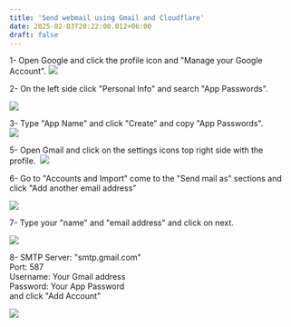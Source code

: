 ```yaml
---
title: 'Send webmail using Gmail and Cloudflare'
date: 2025-02-03T20:22:00.012+06:00
draft: false
---
```


1- Open Google and click the profile icon and "Manage your Google Account". [![](https://blogger.googleusercontent.com/img/a/AVvXsEjKljn9nNHyWaEI4M4GNzmhledIf1moPRiwqyDAGO5zMgRJQxFwkdgzi0B8xgzG1jRWjb18tfEPqluSJxYJ8g9t3bjztyPkg8llzDnBYXzGdCQDV9unFSBKIMJGCBI4j3MDG75KzbXf3095hO9Moso-LAqvfrEJGLa4WsX4WPU-S-4pFW01mSHTu3eLME9i)](https://blogger.googleusercontent.com/img/a/AVvXsEjKljn9nNHyWaEI4M4GNzmhledIf1moPRiwqyDAGO5zMgRJQxFwkdgzi0B8xgzG1jRWjb18tfEPqluSJxYJ8g9t3bjztyPkg8llzDnBYXzGdCQDV9unFSBKIMJGCBI4j3MDG75KzbXf3095hO9Moso-LAqvfrEJGLa4WsX4WPU-S-4pFW01mSHTu3eLME9i)

2- On the left side click "Personal Info" and search "App Passwords". 

[![](https://blogger.googleusercontent.com/img/a/AVvXsEhyplEz9MGD_dEo3tRkMdCqle4pFG8U7DY4papLdZe2jyQxm0Lhh6ZJ4yCOfWP0MlVnyKShxpztd80i55W3rRqr0XtpTyxRGFsIZUsnWOIj3OW75r61t7UDvcURiaqE-ZUFFNbC9aSpOcQJdy3JF0sRj9P2YqnTGfJzen9DYkhZsFJdRTTdgrloWtRv1Hkd)](https://blogger.googleusercontent.com/img/a/AVvXsEhyplEz9MGD_dEo3tRkMdCqle4pFG8U7DY4papLdZe2jyQxm0Lhh6ZJ4yCOfWP0MlVnyKShxpztd80i55W3rRqr0XtpTyxRGFsIZUsnWOIj3OW75r61t7UDvcURiaqE-ZUFFNbC9aSpOcQJdy3JF0sRj9P2YqnTGfJzen9DYkhZsFJdRTTdgrloWtRv1Hkd)

3- Type "App Name" and click "Create" and copy "App Passwords".  
[![](https://blogger.googleusercontent.com/img/a/AVvXsEjljh0iXqCqMdExqySVFcGizeYc7ivfD956A199ISgI3O00Y0YzoaLQ3HEDcaELz9B6WDVt2HJLgjebqZ8sA8fy55OXEjTyZW5zNM-eyx2C0rVWX_6MlrzuMXbc6E75CILKSHOcWuT9uW_ssZpwuupDqAeJaRaTfkH0vHL94XxoeLDwQXGZQ_UMYSLuAmMu)](https://blogger.googleusercontent.com/img/a/AVvXsEjljh0iXqCqMdExqySVFcGizeYc7ivfD956A199ISgI3O00Y0YzoaLQ3HEDcaELz9B6WDVt2HJLgjebqZ8sA8fy55OXEjTyZW5zNM-eyx2C0rVWX_6MlrzuMXbc6E75CILKSHOcWuT9uW_ssZpwuupDqAeJaRaTfkH0vHL94XxoeLDwQXGZQ_UMYSLuAmMu)

5- Open Gmail and click on the settings icons top right side with the profile.  [![](https://blogger.googleusercontent.com/img/a/AVvXsEiucRFPmjuJvtiL8g55jvOM5i8mAq4DcLZAhZSNW5DhZcC89-GZ67YakSMjg4IIDGWjieBh-LMoH05f7FYjaSbAeAxK3O0tTYKWWvYJuQNCQjhSVTbUTb7CcIahpydjdtD6QUP-3Vw8_3NaqzOEgUwgh_OgTTX4TxpdLkqY-kMUqUxB6L65YXC0PO1OLVRA=w397-h108)](https://blogger.googleusercontent.com/img/a/AVvXsEiucRFPmjuJvtiL8g55jvOM5i8mAq4DcLZAhZSNW5DhZcC89-GZ67YakSMjg4IIDGWjieBh-LMoH05f7FYjaSbAeAxK3O0tTYKWWvYJuQNCQjhSVTbUTb7CcIahpydjdtD6QUP-3Vw8_3NaqzOEgUwgh_OgTTX4TxpdLkqY-kMUqUxB6L65YXC0PO1OLVRA)

6- Go to "Accounts and Import" come to the "Send mail as" sections and click "Add another email address" 

[![](https://blogger.googleusercontent.com/img/b/R29vZ2xl/AVvXsEjXOaSl2fUPoA375_bYsoxyTw_oT4QZwegeLEpy0NMC6eUoer_xVXVn0ytA59fQMX8EmKFeaonUE6WGgybA2OjNu65bONziUFWXq_3NSmBeK303dRfsPgUW8dqPxVsKxNxE_wz_7MiBR1yDl-gfc4RJU9jCyaXh5M3AGzvfN1_bvAAKNJW1Nf7CzOo3SWfB/w521-h233/photo_6125200268854411080_y.jpg)](https://blogger.googleusercontent.com/img/b/R29vZ2xl/AVvXsEjXOaSl2fUPoA375_bYsoxyTw_oT4QZwegeLEpy0NMC6eUoer_xVXVn0ytA59fQMX8EmKFeaonUE6WGgybA2OjNu65bONziUFWXq_3NSmBeK303dRfsPgUW8dqPxVsKxNxE_wz_7MiBR1yDl-gfc4RJU9jCyaXh5M3AGzvfN1_bvAAKNJW1Nf7CzOo3SWfB/s913/photo_6125200268854411080_y.jpg)

7- Type your "name" and "email address" and click on next.

[![](https://blogger.googleusercontent.com/img/a/AVvXsEjfxvGH9zCkrUBqpEwS1E5OrLdxUG1W3V5OOZOa3yyLElbt77a5sTX25oBQbVC1GPqOzFbYt85ea0aQgrDEJcD0IEUfJtXOSM2zU7lB2tb6OBF4fzE-VQiWy1bSyWA3jj170cGrh-rNhMU49rJPlYXEh_eXEdoVW32NaUl1Urw9k30yTMbyJvPXaqB4f73G=w553-h296)](https://blogger.googleusercontent.com/img/a/AVvXsEjfxvGH9zCkrUBqpEwS1E5OrLdxUG1W3V5OOZOa3yyLElbt77a5sTX25oBQbVC1GPqOzFbYt85ea0aQgrDEJcD0IEUfJtXOSM2zU7lB2tb6OBF4fzE-VQiWy1bSyWA3jj170cGrh-rNhMU49rJPlYXEh_eXEdoVW32NaUl1Urw9k30yTMbyJvPXaqB4f73G)

8- SMTP Server: "smtp.gmail.com"  
Port: 587  
Username: Your Gmail address  
Password: Your App Password   
and click "Add Account"  

[![](https://blogger.googleusercontent.com/img/a/AVvXsEiV8ivlcQAR5qfMuRMGD1Vu__kawJRWdyKnN0wPC93KqoOGplFtnAhsZnshOqjV383qtBbhy57IoTjJBDezawjguak-2uKc9TiITr6roFKcART2j0iU86il2nzgzUTx1WqN8ps75g75xCfVlN7VvG6nIxCCvb2Buyr1AMCmwhexGiOrQz5IAdIUZIlYg7aA)](https://blogger.googleusercontent.com/img/a/AVvXsEiV8ivlcQAR5qfMuRMGD1Vu__kawJRWdyKnN0wPC93KqoOGplFtnAhsZnshOqjV383qtBbhy57IoTjJBDezawjguak-2uKc9TiITr6roFKcART2j0iU86il2nzgzUTx1WqN8ps75g75xCfVlN7VvG6nIxCCvb2Buyr1AMCmwhexGiOrQz5IAdIUZIlYg7aA)